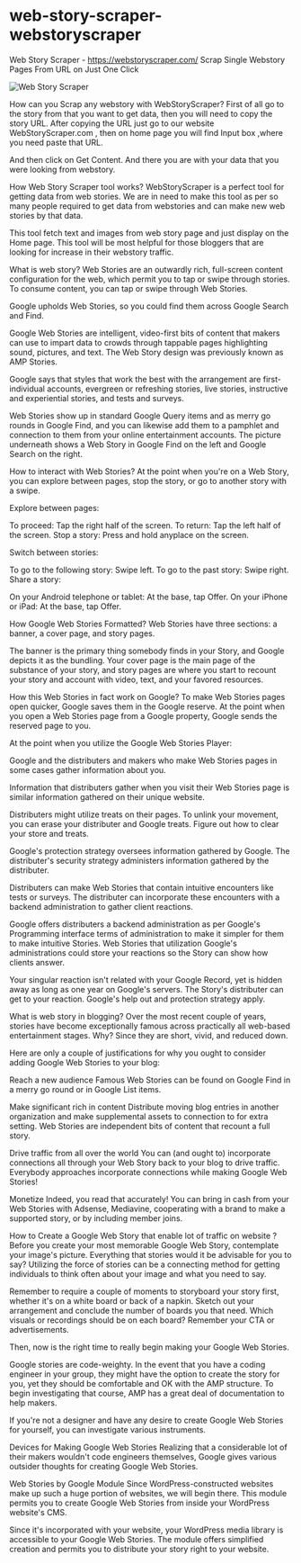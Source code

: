# web-story-scraper-webstoryscraper

Web Story Scraper - https://webstoryscraper.com/
Scrap Single Webstory Pages From URL on Just One Click

![Web Story Scraper](https://webstoryscraper.com/web-story-screenshot.png)

How can you Scrap any webstory with WebStoryScraper?
First of all go to the story from that you want to get data, then you will need to copy the story URL. After copying the URL just go to our website WebStoryScraper.com , then on home page you will find Input box ,where you need paste that URL.


And then click on Get Content. And there you are with your data that you were looking from webstory.


How Web Story Scraper tool works?
WebStoryScraper is a perfect tool for getting data from web stories. We are in need to make this tool as per so many people required to get data from webstories and can make new web stories by that data.


This tool fetch text and images from web story page and just display on the Home page. This tool will be most helpful for those bloggers that are looking for increase in their webstory traffic.

What is web story?
Web Stories are an outwardly rich, full-screen content configuration for the web, which permit you to tap or swipe through stories. To consume content, you can tap or swipe through Web Stories.


Google upholds Web Stories, so you could find them across Google Search and Find.


Google Web Stories are intelligent, video-first bits of content that makers can use to impart data to crowds through tappable pages highlighting sound, pictures, and text. The Web Story design was previously known as AMP Stories.


Google says that styles that work the best with the arrangement are first-individual accounts, evergreen or refreshing stories, live stories, instructive and experiential stories, and tests and surveys.


Web Stories show up in standard Google Query items and as merry go rounds in Google Find, and you can likewise add them to a pamphlet and connection to them from your online entertainment accounts. The picture underneath shows a Web Story in Google Find on the left and Google Search on the right.


How to interact with Web Stories?
At the point when you're on a Web Story, you can explore between pages, stop the story, or go to another story with a swipe.

Explore between pages:

To proceed: Tap the right half of the screen.
To return: Tap the left half of the screen.
Stop a story: Press and hold anyplace on the screen.

Switch between stories:

To go to the following story: Swipe left.
To go to the past story: Swipe right.
Share a story:

On your Android telephone or tablet: At the base, tap Offer.
On your iPhone or iPad: At the base, tap Offer.

How Google Web Stories Formatted?
Web Stories have three sections: a banner, a cover page, and story pages.


The banner is the primary thing somebody finds in your Story, and Google depicts it as the bundling. Your cover page is the main page of the substance of your story, and story pages are where you start to recount your story and account with video, text, and your favored resources.


How this Web Stories in fact work on Google?
To make Web Stories pages open quicker, Google saves them in the Google reserve. At the point when you open a Web Stories page from a Google property, Google sends the reserved page to you.


At the point when you utilize the Google Web Stories Player:

Google and the distributers and makers who make Web Stories pages in some cases gather information about you.


Information that distributers gather when you visit their Web Stories page is similar information gathered on their unique website.

Distributers might utilize treats on their pages. To unlink your movement, you can erase your distributer and Google treats. Figure out how to clear your store and treats.


Google's protection strategy oversees information gathered by Google. The distributer's security strategy administers information gathered by the distributer.

Distributers can make Web Stories that contain intuitive encounters like tests or surveys. The distributer can incorporate these encounters with a backend administration to gather client reactions.


Google offers distributers a backend administration as per Google's Programming interface terms of administration to make it simpler for them to make intuitive Stories. Web Stories that utilization Google's administrations could store your reactions so the Story can show how clients answer.


Your singular reaction isn't related with your Google Record, yet is hidden away as long as one year on Google's servers. The Story's distributer can get to your reaction. Google's help out and protection strategy apply.


What is web story in blogging?
Over the most recent couple of years, stories have become exceptionally famous across practically all web-based entertainment stages. Why? Since they are short, vivid, and reduced down.


Here are only a couple of justifications for why you ought to consider adding Google Web Stories to your blog:


Reach a new audience
Famous Web Stories can be found on Google Find in a merry go round or in Google List items.


Make significant rich in content
Distribute moving blog entries in another organization and make supplemental assets to connection to for extra setting. Web Stories are independent bits of content that recount a full story.


Drive traffic from all over the world
You can (and ought to) incorporate connections all through your Web Story back to your blog to drive traffic. Everybody approaches incorporate connections while making Google Web Stories!


Monetize
Indeed, you read that accurately! You can bring in cash from your Web Stories with Adsense, Mediavine, cooperating with a brand to make a supported story, or by including member joins.


How to Create a Google Web Story that enable lot of traffic on website ?
Before you create your most memorable Google Web Story, contemplate your image's picture. Everything that stories would it be advisable for you to say? Utilizing the force of stories can be a connecting method for getting individuals to think often about your image and what you need to say.


Remember to require a couple of moments to storyboard your story first, whether it's on a white board or back of a napkin. Sketch out your arrangement and conclude the number of boards you that need. Which visuals or recordings should be on each board? Remember your CTA or advertisements.


Then, now is the right time to really begin making your Google Web Stories.


Google stories are code-weighty. In the event that you have a coding engineer in your group, they might have the option to create the story for you, yet they should be comfortable and OK with the AMP structure. To begin investigating that course, AMP has a great deal of documentation to help makers.


If you're not a designer and have any desire to create Google Web Stories for yourself, you can investigate various instruments.


Devices for Making Google Web Stories
Realizing that a considerable lot of their makers wouldn't code engineers themselves, Google gives various outsider thoughts for creating Google Web Stories.


Web Stories by Google Module
Since WordPress-constructed websites make up such a huge portion of websites, we will begin there. This module permits you to create Google Web Stories from inside your WordPress website's CMS.


Since it's incorporated with your website, your WordPress media library is accessible to your Google Web Stories. The module offers simplified creation and permits you to distribute your story right to your website.
